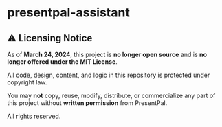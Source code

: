 # presentpal-assistant

## ⚠️ Licensing Notice

As of **March 24, 2024**, this project is **no longer open source** and is **no longer offered under the MIT License**.

All code, design, content, and logic in this repository is protected under copyright law.

You may **not** copy, reuse, modify, distribute, or commercialize any part of this project without **written permission** from PresentPal.

All rights reserved.
